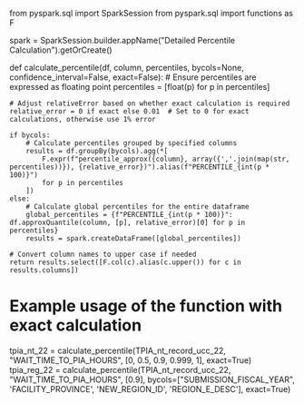 from pyspark.sql import SparkSession
from pyspark.sql import functions as F

spark = SparkSession.builder.appName("Detailed Percentile Calculation").getOrCreate()

def calculate_percentile(df, column, percentiles, bycols=None, confidence_interval=False, exact=False):
    # Ensure percentiles are expressed as floating point
    percentiles = [float(p) for p in percentiles]

    # Adjust relativeError based on whether exact calculation is required
    relative_error = 0 if exact else 0.01  # Set to 0 for exact calculations, otherwise use 1% error

    if bycols:
        # Calculate percentiles grouped by specified columns
        results = df.groupBy(bycols).agg(*[
            F.expr(f"percentile_approx({column}, array({','.join(map(str, percentiles))}), {relative_error})").alias(f"PERCENTILE_{int(p * 100)}")
            for p in percentiles
        ])
    else:
        # Calculate global percentiles for the entire dataframe
        global_percentiles = {f"PERCENTILE_{int(p * 100)}": df.approxQuantile(column, [p], relative_error)[0] for p in percentiles}
        results = spark.createDataFrame([global_percentiles])

    # Convert column names to upper case if needed
    return results.select([F.col(c).alias(c.upper()) for c in results.columns])

# Example usage of the function with exact calculation
tpia_nt_22 = calculate_percentile(TPIA_nt_record_ucc_22, "WAIT_TIME_TO_PIA_HOURS", [0, 0.5, 0.9, 0.999, 1], exact=True)
tpia_reg_22 = calculate_percentile(TPIA_nt_record_ucc_22, "WAIT_TIME_TO_PIA_HOURS", [0.9], bycols=["SUBMISSION_FISCAL_YEAR", 'FACILITY_PROVINCE', 'NEW_REGION_ID', 'REGION_E_DESC'], exact=True)
